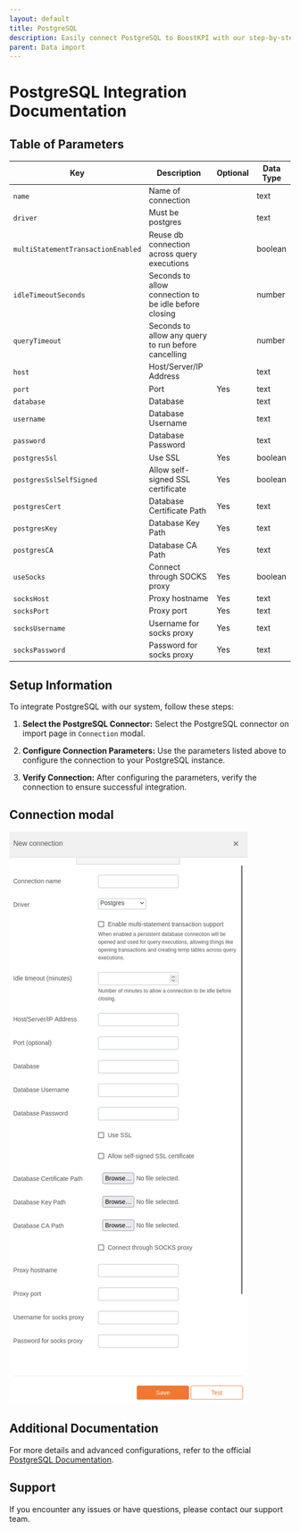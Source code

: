 ```yaml
---
layout: default
title: PostgreSQL
description: Easily connect PostgreSQL to BoostKPI with our step-by-step guide. Enable root-cause analysis and granular alerts on KPI changes.
parent: Data import
---
```


# PostgreSQL Integration Documentation

## Table of Parameters

| Key                                | Description                                           | Optional | Data Type |
|------------------------------------|-------------------------------------------------------|----------|-----------|
| `name`                             | Name of connection                                    |          | text      |
| `driver`                           | Must be postgres                                      |          | text      |
| `multiStatementTransactionEnabled` | Reuse db connection across query executions           |          | boolean   |
| `idleTimeoutSeconds`               | Seconds to allow connection to be idle before closing |          | number    |
| `queryTimeout`                     | Seconds to allow any query to run before cancelling   |          | number    |
| `host`                             | Host/Server/IP Address                                |          | text      |
| `port`                             | Port                                                  | Yes      | text      |
| `database`                         | Database                                              |          | text      |
| `username`                         | Database Username                                     |          | text      |
| `password`                         | Database Password                                     |          | text      |
| `postgresSsl`                      | Use SSL                                               | Yes      | boolean   |
| `postgresSslSelfSigned`            | Allow self-signed SSL certificate                     | Yes      | boolean   |
| `postgresCert`                     | Database Certificate Path                             | Yes      | text      |
| `postgresKey`                      | Database Key Path                                     | Yes      | text      |
| `postgresCA`                       | Database CA Path                                      | Yes      | text      |
| `useSocks`                         | Connect through SOCKS proxy                           | Yes      | boolean   |
| `socksHost`                        | Proxy hostname                                        | Yes      | text      |
| `socksPort`                        | Proxy port                                            | Yes      | text      |
| `socksUsername`                    | Username for socks proxy                              | Yes      | text      |
| `socksPassword`                    | Password for socks proxy                              | Yes      | text      |

## Setup Information

To integrate PostgreSQL with our system, follow these steps:

1. **Select the PostgreSQL Connector:** Select the PostgreSQL connector on import page
   in `Connection` modal.

2. **Configure Connection Parameters:** Use the parameters listed above to configure the connection
   to your PostgreSQL instance.

3. **Verify Connection:** After configuring the parameters, verify the connection to ensure
   successful integration.

## Connection modal

![PostgreSQL Integration](../../../images/integration/postgresql-integration.png)

## Additional Documentation

For more details and advanced configurations, refer to the
official [PostgreSQL Documentation](https://www.postgresql.org/docs/).

## Support

If you encounter any issues or have questions, please contact our support team.
